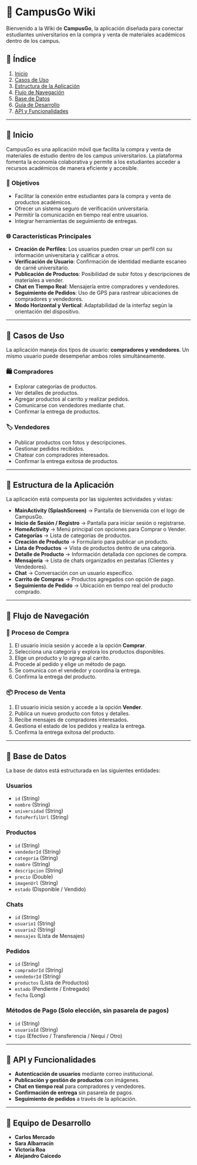 # 📖 CampusGo Wiki

Bienvenido a la Wiki de **CampusGo**, la aplicación diseñada para conectar estudiantes universitarios en la compra y venta de materiales académicos dentro de los campus.

## 📌 Índice

1. [Inicio](#inicio)
2. [Casos de Uso](#casos-de-uso)
3. [Estructura de la Aplicación](#estructura-de-la-aplicacion)
4. [Flujo de Navegación](#flujo-de-navegacion)
5. [Base de Datos](#base-de-datos)
6. [Guía de Desarrollo](#guia-de-desarrollo)
7. [API y Funcionalidades](#api-y-funcionalidades)

---

## 🔹 Inicio

CampusGo es una aplicación móvil que facilita la compra y venta de materiales de estudio dentro de los campus universitarios. La plataforma fomenta la economía colaborativa y permite a los estudiantes acceder a recursos académicos de manera eficiente y accesible.

### 🌟 Objetivos

- Facilitar la conexión entre estudiantes para la compra y venta de productos académicos.
- Ofrecer un sistema seguro de verificación universitaria.
- Permitir la comunicación en tiempo real entre usuarios.
- Integrar herramientas de seguimiento de entregas.

### 🌐 Características Principales

- **Creación de Perfiles**: Los usuarios pueden crear un perfil con su información universitaria y calificar a otros.
- **Verificación de Usuario**: Confirmación de identidad mediante escaneo de carné universitario.
- **Publicación de Productos**: Posibilidad de subir fotos y descripciones de materiales a vender.
- **Chat en Tiempo Real**: Mensajería entre compradores y vendedores.
- **Seguimiento de Pedidos**: Uso de GPS para rastrear ubicaciones de compradores y vendedores.
- **Modo Horizontal y Vertical**: Adaptabilidad de la interfaz según la orientación del dispositivo.

---

## 🔹 Casos de Uso

La aplicación maneja dos tipos de usuario: **compradores y vendedores**. Un mismo usuario puede desempeñar ambos roles simultáneamente.

### 🛍️ Compradores

- Explorar categorías de productos.
- Ver detalles de productos.
- Agregar productos al carrito y realizar pedidos.
- Comunicarse con vendedores mediante chat.
- Confirmar la entrega de productos.

### 🏷️ Vendedores

- Publicar productos con fotos y descripciones.
- Gestionar pedidos recibidos.
- Chatear con compradores interesados.
- Confirmar la entrega exitosa de productos.

---

## 🔹 Estructura de la Aplicación

La aplicación está compuesta por las siguientes actividades y vistas:

- **MainActivity (SplashScreen)** → Pantalla de bienvenida con el logo de CampusGo.
- **Inicio de Sesión / Registro** → Pantalla para iniciar sesión o registrarse.
- **HomeActivity** → Menú principal con opciones para Comprar o Vender.
- **Categorías** → Lista de categorías de productos.
- **Creación de Producto** → Formulario para publicar un producto.
- **Lista de Productos** → Vista de productos dentro de una categoría.
- **Detalle de Producto** → Información detallada con opciones de compra.
- **Mensajería** → Lista de chats organizados en pestañas (Clientes y Vendedores).
- **Chat** → Conversación con un usuario específico.
- **Carrito de Compras** → Productos agregados con opción de pago.
- **Seguimiento de Pedido** → Ubicación en tiempo real del producto comprado.

---

## 🔹 Flujo de Navegación

### 🔄 Proceso de Compra

1. El usuario inicia sesión y accede a la opción **Comprar**.
2. Selecciona una categoría y explora los productos disponibles.
3. Elige un producto y lo agrega al carrito.
4. Procede al pedido y elige un método de pago.
5. Se comunica con el vendedor y coordina la entrega.
6. Confirma la entrega del producto.

### 📦 Proceso de Venta

1. El usuario inicia sesión y accede a la opción **Vender**.
2. Publica un nuevo producto con fotos y detalles.
3. Recibe mensajes de compradores interesados.
4. Gestiona el estado de los pedidos y realiza la entrega.
5. Confirma la entrega exitosa del producto.

---

## 🔹 Base de Datos

La base de datos está estructurada en las siguientes entidades:

### **Usuarios**
- `id` (String)
- `nombre` (String)
- `universidad` (String)
- `fotoPerfilUrl` (String)

### **Productos**
- `id` (String)
- `vendedorId` (String)
- `categoria` (String)
- `nombre` (String)
- `descripcion` (String)
- `precio` (Double)
- `imagenUrl` (String)
- `estado` (Disponible / Vendido)

### **Chats**
- `id` (String)
- `usuario1` (String)
- `usuario2` (String)
- `mensajes` (Lista de Mensajes)

### **Pedidos**
- `id` (String)
- `compradorId` (String)
- `vendedorId` (String)
- `productos` (Lista de Productos)
- `estado` (Pendiente / Entregado)
- `fecha` (Long)

### **Métodos de Pago (Solo elección, sin pasarela de pagos)**
- `id` (String)
- `usuarioId` (String)
- `tipo` (Efectivo / Transferencia / Nequi / Otro)

---

## 🔹 API y Funcionalidades

- **Autenticación de usuarios** mediante correo institucional.
- **Publicación y gestión de productos** con imágenes.
- **Chat en tiempo real** para compradores y vendedores.
- **Confirmación de entrega** sin pasarela de pagos.
- **Seguimiento de pedidos** a través de la aplicación.

---

## 👥 Equipo de Desarrollo

- **Carlos Mercado**
- **Sara Albarracín**
- **Victoria Roa**
- **Alejandro Caicedo**

